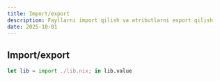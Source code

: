 ```yaml
---
title: Import/export
description: Fayllarni import qilish va atributlarni export qilish
date: 2025-10-01
---
```


## Import/export

<div class="my-md-content">

```nix
let lib = import ./lib.nix; in lib.value
```

</div>


